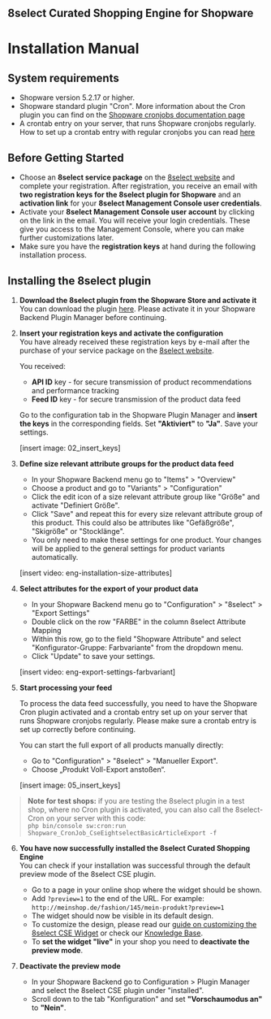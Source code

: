 ##  8select Curated Shopping Engine for Shopware
#  Installation Manual

## System requirements

- Shopware version 5.2.17 or higher.
- Shopware standard plugin "Cron". More information about the Cron plugin you can find on the [Shopware cronjobs documentation page](https://en-community.shopware.com/Cronjobs_detail_1103.html) 
- A crontab entry on your server, that runs Shopware cronjobs regularly. How to set up a crontab entry with regular cronjobs you can read [here](https://en-community.shopware.com/Cronjobs_detail_1103.html#Setting_up_a_cronjob) 


## Before Getting Started

- Choose an **8select service package** on the [8select website](https://www.8select.com/cse-pricing) and complete your registration. After registration, you receive an email with **two registration keys for the 8select plugin for Shopware** and an **activation link** for your **8select Management Console user credentials**.
- Activate your **8select Management Console user account** by clicking on the link in the email. You will receive your login credentials. These give you access to the Management Console, where you can make further customizations later.
- Make sure you have the **registration keys** at hand during the following installation process.


## Installing the 8select plugin

1. **Download the 8select plugin from the Shopware Store and activate it**  
   You can download the plugin [here](https://store.shopware.com/detail/index/sArticle/164960). Please activate it in your Shopware Backend Plugin Manager before continuing.

2. **Insert your registration keys and activate the configuration**  
   You have already received these registration keys by e-mail after the purchase of your service package on the [8select website](https://www.8select.com/cse-pricing).

   You received:
   - **API ID** key - for secure transmission of product recommendations and performance tracking
   - **Feed ID** key - for secure transmission of the product data feed

   Go to the configuration tab in the Shopware Plugin Manager and **insert the keys** in the corresponding fields. Set **"Aktiviert"** to **"Ja"**. Save your settings.

   [insert image: 02_insert_keys]

3. **Define size relevant attribute groups for the product data feed** 
   - In your Shopware Backend menu go to "Items" > "Overview"
   - Choose a product and go to "Variants" > "Configuration" 
   - Click the edit icon of a size relevant attribute group like "Größe" and activate "Definiert Größe". 
   - Click "Save" and repeat this for every size relevant attribute group of this product. This could also be attributes like "Gefäßgröße", "Skigröße" or "Stocklänge".
   - You only need to make these settings for one product. Your changes will be applied to the general settings for product variants automatically.

   [insert video: eng-installation-size-attributes]

4. **Select attributes for the export of your product data**
   - In your Shopware Backend menu go to "Configuration" > "8select" > "Export Settings"
   - Double click on the row "FARBE" in the column 8select Attribute Mapping
   - Within this row, go to the field "Shopware Attribute" and select "Konfigurator-Gruppe: Farbvariante" from the dropdown menu.
   - Click "Update" to save your settings.

   [insert video: eng-export-settings-farbvariant]

5. **Start processing your feed**

   To process the data feed successfully, you need to have the Shopware Cron plugin activated and a crontab entry set up on your server that runs Shopware cronjobs regularly. Please make sure a crontab entry is set up correctly before continuing. 

   You can start the full export of all products manually directly: 
   - Go to "Configuration" > "8select" > "Manueller Export". 
   - Choose „Produkt Voll-Export anstoßen“.  

   [insert image: 05_insert_keys]

 > **Note for test shops:** if you are testing the 8select plugin in a test shop, where no Cron plugin is activated, you can also call the 8select-Cron on your server with this code:  
 `php bin/console sw:cron:run Shopware_CronJob_CseEightselectBasicArticleExport -f`

6. **You have now successfully installed the 8select Curated Shopping Engine**  
   You can check if your installation was successful through the default preview mode of the 8select CSE plugin.
   - Go to a page in your online shop where the widget should be shown.
   - Add `?preview=1` to the end of the URL. For example: `http://meinshop.de/fashion/145/mein-produkt?preview=1`
   - The widget should now be visible in its default design. 
   - To customize the design, please read our [guide on customizing the 8select CSE Widget](./customization.md) or check our [Knowledge Base](https://knowledge.8select.com). 
   - To **set the widget "live"** in your shop you need to **deactivate the preview mode**. 
  
7. **Deactivate the preview mode** 
   - In your Shopware Backend go to Configuration > Plugin Manager and select the 8select CSE plugin under "installed". 
   - Scroll down to the tab "Konfiguration" and set **"Vorschaumodus an"** to **"Nein"**.
